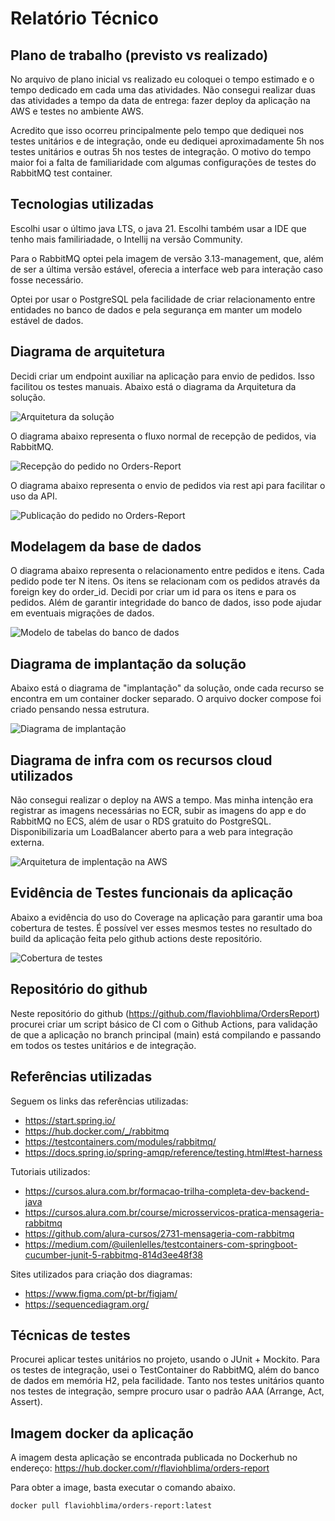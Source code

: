 # Relatório Técnico

## Plano de trabalho (previsto vs realizado)

No arquivo de plano inicial vs realizado eu coloquei o tempo estimado e o tempo dedicado em cada uma das atividades.
Não consegui realizar duas das atividades a tempo da data de entrega: fazer deploy da aplicação na AWS e testes no
ambiente AWS.

Acredito que isso ocorreu principalmente pelo tempo que dediquei nos testes unitários e de integração, onde eu
dediquei aproximadamente 5h nos testes unitários e outras 5h nos testes de integração. O motivo do tempo maior foi
a falta de familiaridade com algumas configurações de testes do RabbitMQ test container.

## Tecnologias utilizadas

Escolhi usar o último java LTS, o java 21. Escolhi também usar a IDE que tenho mais familiriadade, o Intellij na versão
Community.

Para o RabbitMQ optei pela imagem de versão 3.13-management, que, além de ser a última versão estável, oferecia a
interface web para interação caso fosse necessário.

Optei por usar o PostgreSQL pela facilidade de criar relacionamento entre entidades no banco de dados e pela segurança
em manter um modelo estável de dados.

## Diagrama de arquitetura

Decidi criar um endpoint auxiliar na aplicação para envio de pedidos. Isso facilitou os testes manuais.
Abaixo está o diagrama da Arquitetura da solução.

![Arquitetura da solução](arquitetura-solucao.png)

O diagrama abaixo representa o fluxo normal de recepção de pedidos, via RabbitMQ.

![Recepção do pedido no Orders-Report](sequence-diagram-receive-order.png)

O diagrama abaixo representa o envio de pedidos via rest api para facilitar o uso da API.

![Publicação do pedido no Orders-Report](sequence-diagram-publish-order.png)

## Modelagem da base de dados

O diagrama abaixo representa o relacionamento entre pedidos e itens. Cada pedido pode ter N itens. Os itens se
relacionam com os pedidos através da foreign key do order_id.
Decidi por criar um id para os itens e para os pedidos. Além de garantir integridade do banco de dados, isso pode ajudar
em eventuais migrações de dados.

![Modelo de tabelas do banco de dados](modelo-dados.png)

## Diagrama de implantação da solução

Abaixo está o diagrama de "implantação" da solução, onde cada recurso se encontra em um container docker separado.
O arquivo docker compose foi criado pensando nessa estrutura.

![Diagrama de implantação](deploy-diagram.png)

## Diagrama de infra com os recursos cloud utilizados

Não consegui realizar o deploy na AWS a tempo. Mas minha intenção era registrar as imagens necessárias no ECR, subir as
imagens do app e do RabbitMQ no ECS, além de usar o RDS gratuito do PostgreSQL. Disponibilizaria um LoadBalancer aberto
para a web para integração externa.

![Arquitetura de implentação na AWS](aws-arquitecture.png)

## Evidência de Testes funcionais da aplicação

Abaixo a evidência do uso do Coverage na aplicação para garantir uma boa cobertura de testes. É possível ver esses
mesmos testes no resultado do build da aplicação feita pelo github actions deste repositório.

![Cobertura de testes](tests-coverage.png)

## Repositório do github

Neste repositório do github (https://github.com/flaviohblima/OrdersReport) procurei criar um script básico de CI com o
Github Actions, para
validação de que a aplicação no branch principal (main) está compilando e passando em todos os testes unitários e de
integração.

## Referências utilizadas

Seguem os links das referências utilizadas:

- https://start.spring.io/
- https://hub.docker.com/_/rabbitmq
- https://testcontainers.com/modules/rabbitmq/
- https://docs.spring.io/spring-amqp/reference/testing.html#test-harness

Tutoriais utilizados:

- https://cursos.alura.com.br/formacao-trilha-completa-dev-backend-java
- https://cursos.alura.com.br/course/microsservicos-pratica-mensageria-rabbitmq
- https://github.com/alura-cursos/2731-mensageria-com-rabbitmq
- https://medium.com/@uilenlelles/testcontainers-com-springboot-cucumber-junit-5-rabbitmq-814d3ee48f38

Sites utilizados para criação dos diagramas:

- https://www.figma.com/pt-br/figjam/
- https://sequencediagram.org/

## Técnicas de testes

Procurei aplicar testes unitários no projeto, usando o JUnit + Mockito.
Para os testes de integração, usei o TestContainer do RabbitMQ, além do banco de dados em memória H2, pela facilidade.
Tanto nos testes unitários quanto nos testes de integração, sempre procuro usar o padrão AAA (Arrange, Act, Assert).

## Imagem docker da aplicação

A imagem desta aplicação se encontrada publicada no Dockerhub no endereço:
https://hub.docker.com/r/flaviohblima/orders-report

Para obter a image, basta executar o comando abaixo.
```sh
docker pull flaviohblima/orders-report:latest
```